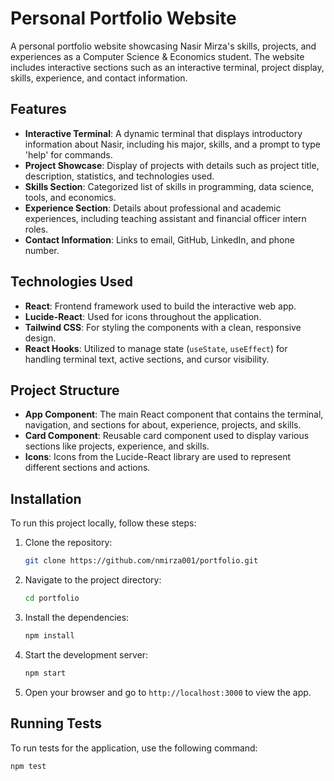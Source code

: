 
# Personal Portfolio Website

A personal portfolio website showcasing Nasir Mirza's skills, projects, and experiences as a Computer Science & Economics student. The website includes interactive sections such as an interactive terminal, project display, skills, experience, and contact information.

## Features

- **Interactive Terminal**: A dynamic terminal that displays introductory information about Nasir, including his major, skills, and a prompt to type 'help' for commands.
- **Project Showcase**: Display of projects with details such as project title, description, statistics, and technologies used.
- **Skills Section**: Categorized list of skills in programming, data science, tools, and economics.
- **Experience Section**: Details about professional and academic experiences, including teaching assistant and financial officer intern roles.
- **Contact Information**: Links to email, GitHub, LinkedIn, and phone number.

## Technologies Used

- **React**: Frontend framework used to build the interactive web app.
- **Lucide-React**: Used for icons throughout the application.
- **Tailwind CSS**: For styling the components with a clean, responsive design.
- **React Hooks**: Utilized to manage state (`useState`, `useEffect`) for handling terminal text, active sections, and cursor visibility.

## Project Structure

- **App Component**: The main React component that contains the terminal, navigation, and sections for about, experience, projects, and skills.
- **Card Component**: Reusable card component used to display various sections like projects, experience, and skills.
- **Icons**: Icons from the Lucide-React library are used to represent different sections and actions.

## Installation

To run this project locally, follow these steps:

1. Clone the repository:
   ```bash
   git clone https://github.com/nmirza001/portfolio.git
   ```

2. Navigate to the project directory:
   ```bash
   cd portfolio
   ```

3. Install the dependencies:
   ```bash
   npm install
   ```

4. Start the development server:
   ```bash
   npm start
   ```

5. Open your browser and go to `http://localhost:3000` to view the app.

## Running Tests

To run tests for the application, use the following command:

```bash
npm test
```
